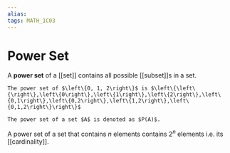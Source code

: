 ```yaml
---
alias:
tags: MATH_1C03
---
```

# Power Set
A **power set** of a [[set]] contains all possible [[subset]]s in a set. 

```ad-example
The power set of $\left\{0, 1, 2\right\}$ is $\left\{\left\{\right\},\left\{0\right\},\left\{1\right\},\left\{2\right\},\left\{0,1\right\},\left\{0,2\right\},\left\{1,2\right\},\left\{0,1,2\right\}\right\}$

The power set of a set $A$ is denoted as $P(A)$.
```

A power set of a set that contains $n$ elements contains $2^n$ elements i.e. its [[cardinality]].